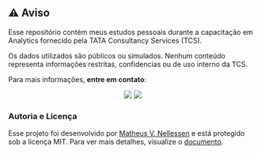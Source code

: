 <h2>⚠️ Aviso</h2>

<p>Esse repositório contém meus estudos pessoais durante a capacitação em Analytics fornecido pela TATA Consultancy Services (TCS).</p>

<p>Os dados utilizados são públicos ou simulados. Nenhum conteúdo representa informações restritas, confidencias ou de uso interno da TCS.</p>

<p>Para mais informações, <strong>entre em contato</strong>:</p>

<div align="center">
    <a href="mailto:ti.matheus.v.n@gmail.com"><img src="https://img.shields.io/badge/Gmail-D14836?style=for-the-badge&logo=gmail&logoColor=white"></a>
    <a href="https://wa.me/554399567105"><img src="https://img.shields.io/badge/WhatsApp-25D366?style=for-the-badge&logo=whatsapp&logoColor=white"></a>
</div>

<h3>Autoria e Licença</h3>

<p>Esse projeto foi desenvolvido por <a href="https://www.linkedin.com/in/dev-matheusvn/">Matheus V. Nellessen</a> e está protegido sob a licença MIT. Para ver mais detalhes, visualize o <a href="./LICENSE">documento</a>.</p>
